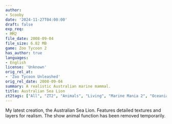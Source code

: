 ```yaml
---
author:
- Scooby
date: '2024-11-27T04:00:00'
draft: false
exp_req:
- MM2
file_date: 2008-09-04
file_size: 6.82 MB
game: Zoo Tycoon 2
has_author: true
languages:
- English
license: 'Unknown'
orig_rel_at:
- 'Zoo Tycoon Unleashed'
orig_rel_date: 2008-09-04
summary: A realistic Australian marine mammal.
title: Australian Sea Lion
zt2tags: ["All", "ZT2", "Animals", "Living", "Marine Mania 2", "Oceania", "Mammals", "Pinnipeds"]
---
```

My latest creation, the Australian Sea Lion. Features detailed textures and layers for realism. The show animal function has been removed temporarily.
